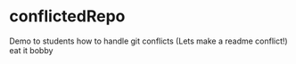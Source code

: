 # conflictedRepo
Demo to students how to handle git conflicts (Lets make a readme conflict!)
eat it bobby